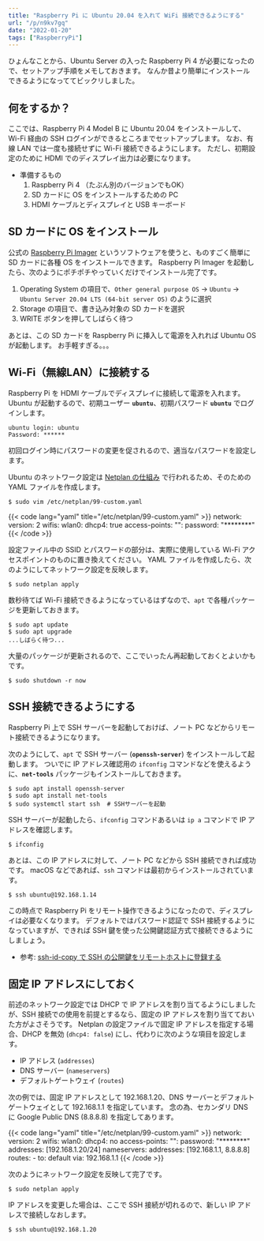 ```yaml
---
title: "Raspberry Pi に Ubuntu 20.04 を入れて WiFi 接続できるようにする"
url: "/p/n9kv7gq"
date: "2022-01-20"
tags: ["RaspberryPi"]
---
```


ひょんなことから、Ubuntu Server の入った Raspberry Pi 4 が必要になったので、セットアップ手順をメモしておきます。
なんか昔より簡単にインストールできるようになっててビックリしました。


何をするか？
----

ここでは、Raspberry Pi 4 Model B に Ubuntu 20.04 をインストールして、Wi-Fi 経由の SSH ログインができるところまでセットアップします。
なお、有線 LAN では一度も接続せずに Wi-Fi 接続できるようにします。
ただし、初期設定のために HDMI でのディスプレイ出力は必要になります。

- 準備するもの
    1. Raspberry Pi 4 （たぶん別のバージョンでもOK）
    2. SD カードに OS をインストールするための PC
    3. HDMI ケーブルとディスプレイと USB キーボード


SD カードに OS をインストール
----

公式の [Raspberry Pi Imager](https://www.raspberrypi.com/software/) というソフトウェアを使うと、ものすごく簡単に SD カードに各種 OS をインストールできます。
Raspberry Pi Imager を起動したら、次のようにポチポチやっていくだけでインストール完了です。

1. Operating System の項目で、`Other general purpose OS` → `Ubuntu` → `Ubuntu Server 20.04 LTS (64-bit server OS)` のように選択
2. Storage の項目で、書き込み対象の SD カードを選択
3. WRITE ボタンを押してしばらく待つ

あとは、この SD カードを Raspberry Pi に挿入して電源を入れれば Ubuntu OS が起動します。
お手軽すぎる。。。


Wi-Fi（無線LAN）に接続する
----

Raspberry Pi を HDMI ケーブルでディスプレイに接続して電源を入れます。
Ubuntu が起動するので、初期ユーザー __`ubuntu`__、初期パスワード __`ubuntu`__ でログインします。

```
ubuntu login: ubuntu
Password: ******
```

初回ログイン時にパスワードの変更を促されるので、適当なパスワードを設定します。

Ubuntu のネットワーク設定は [Netplan の仕組み](/p/7q3dnx8) で行われるため、そのための YAML ファイルを作成します。

```console
$ sudo vim /etc/netplan/99-custom.yaml
```

{{< code lang="yaml" title="/etc/netplan/99-custom.yaml" >}}
network:
  version: 2
  wifis:
    wlan0:
      dhcp4: true
      access-points:
        "<SSID>":
          password: "********"
{{< /code >}}

設定ファイル中の SSID とパスワードの部分は、実際に使用している Wi-Fi アクセスポイントのものに置き換えてください。
YAML ファイルを作成したら、次のようにしてネットワーク設定を反映します。

```console
$ sudo netplan apply
```

数秒待てば Wi-Fi 接続できるようになっているはずなので、`apt` で各種パッケージを更新しておきます。

```console
$ sudo apt update
$ sudo apt upgrade
...しばらく待つ...
```

大量のパッケージが更新されるので、ここでいったん再起動しておくとよいかもです。

```console
$ sudo shutdown -r now
```


SSH 接続できるようにする
----

Raspberry Pi 上で SSH サーバーを起動しておけば、ノート PC などからリモート接続できるようになります。

次のようにして、`apt` で SSH サーバー (__`openssh-server`__) をインストールして起動します。
ついでに IP アドレス確認用の `ifconfig` コマンドなどを使えるように、__`net-tools`__ パッケージもインストールしておきます。

```console
$ sudo apt install openssh-server
$ sudo apt install net-tools
$ sudo systemctl start ssh  # SSHサーバーを起動
```

SSH サーバーが起動したら、`ifconfig` コマンドあるいは `ip a` コマンドで IP アドレスを確認します。

```console
$ ifconfig
```

あとは、この IP アドレスに対して、ノート PC などから SSH 接続できれば成功です。
macOS などであれば、`ssh` コマンドは最初からインストールされています。

```console
$ ssh ubuntu@192.168.1.14
```

この時点で Raspberry Pi をリモート操作できるようになったので、ディスプレイは必要なくなります。
デフォルトではパスワード認証で SSH 接続するようになっていますが、できれば SSH 鍵を使った公開鍵認証方式で接続できるようにしましょう。

- 参考: [ssh-id-copy で SSH の公開鍵をリモートホストに登録する](/p/2mzbmw8)


固定 IP アドレスにしておく
----

前述のネットワーク設定では DHCP で IP アドレスを割り当てるようにしましたが、SSH 接続での使用を前提とするなら、固定の IP アドレスを割り当てておいた方がよさそうです。
Netplan の設定ファイルで固定 IP アドレスを指定する場合、DHCP を無効 (`dhcp4: false`) にし、代わりに次のような項目を設定します。

- IP アドレス (`addresses`)
- DNS サーバー (`nameservers`)
- デフォルトゲートウェイ (`routes`)

次の例では、固定 IP アドレスとして 192.168.1.20、DNS サーバーとデフォルトゲートウェイとして 192.168.1.1 を指定しています。
念の為、セカンダリ DNS に Google Public DNS (8.8.8.8) を指定してあります。

{{< code lang="yaml" title="/etc/netplan/99-custom.yaml" >}}
network:
  version: 2
  wifis:
    wlan0:
      dhcp4: no
      access-points:
        "<SSID>":
          password: "********"
      addresses: [192.168.1.20/24]
      nameservers:
        addresses: [192.168.1.1, 8.8.8.8]
      routes:
        - to: default
          via: 192.168.1.1
{{< /code >}}

次のようにネットワーク設定を反映して完了です。

```console
$ sudo netplan apply
```

IP アドレスを変更した場合は、ここで SSH 接続が切れるので、新しい IP アドレスで接続しなおします。

```console
$ ssh ubuntu@192.168.1.20
```

